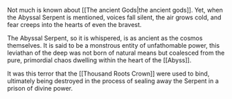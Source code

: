 Not much is known about [[The ancient Gods|the ancient gods]]. Yet, when the Abyssal Serpent is mentioned, voices fall silent, the air grows cold, and fear creeps into the hearts of even the bravest.

The Abyssal Serpent, so it is whispered, is as ancient as the cosmos themselves. It is said to be a monstrous entity of unfathomable power, this leviathan of the deep was not born of natural means but coalesced from the pure, primordial chaos dwelling within the heart of the [[Abyss]].

It was this terror that the [[Thousand Roots Crown]] were used to bind, ultimately being destroyed in the process of sealing away the Serpent in a prison of divine power.